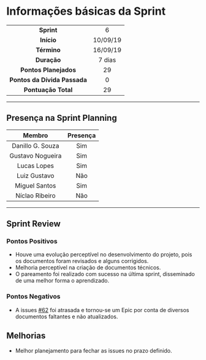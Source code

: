 # Informações básicas da Sprint
|||
|:---:|:---:|
|**Sprint**|6|
|**Início**|10/09/19|
|**Término**|16/09/19|
|**Duração**|7 dias|
|**Pontos Planejados**|29|
|**Pontos da Dívida Passada**|0|
|**Pontuação Total**|29|
 
---
 
## Presença na Sprint Planning
 
|Membro|Presença|
|:---:|:---:|
|Danillo G. Souza|Sim|
|Gustavo Nogueira|Sim|
|Lucas Lopes|Sim|
|Luiz Gustavo|Não|
|Miguel Santos|Sim|
|Níclao Ribeiro|Não|
 
---
## Sprint Review
### Pontos Positivos
- Houve uma evolução perceptível no desenvolvimento do projeto, pois os documentos foram revisados e alguns corrigidos.
- Melhoria perceptível na criação de documentos técnicos.
- O pareamento foi realizado com sucesso na última sprint, disseminado de uma melhor forma o aprendizado.
  
### Pontos Negativos
- A issues [#62](https://github.com/fga-eps-mds/2019.2-Questmark/issues/62) foi atrasada e tornou-se um Epic por conta de diversos documentos faltantes e não atualizados.
 
## Melhorias
- Melhor planejamento para fechar as issues no prazo definido.
 

